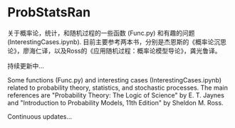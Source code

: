 # ProbStatsRan

关于概率论，统计，和随机过程的一些函数 (Func.py) 和有趣的问题 (InterestingCases.ipynb). 目前主要参考两本书，分别是杰恩斯的《概率论沉思论》，廖海仁译，以及Ross的《应用随机过程：概率论模型导论》，龚光鲁译。

持续更新中...

Some functions (Func.py) and interesting cases (InterestingCases.ipynb) related to probability theory, statistics, and stochastic processes. The main references are "Probability Theory: The Logic of Science" by E. T. Jaynes and "Introduction to Probability Models, 11th Edition" by Sheldon M. Ross.

Continuous updates...
